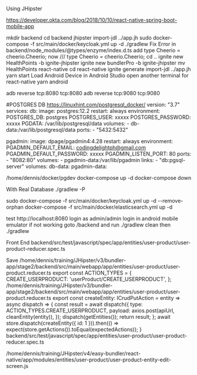 Using JHipster

https://developer.okta.com/blog/2018/10/10/react-native-spring-boot-mobile-app

mkdir backend
cd backend
jhipster import-jdl ../app.jh
sudo docker-compose -f src/main/docker/keycloak.yml up -d
./gradlew
Fix Error in backend/node_modules/@types/enzyme/index.d.ts
add
type Cheerio = cheerio.Cheerio;
now
/// <reference types="cheerio" />
type Cheerio = cheerio.Cheerio;
cd ..
ignite new HealthPoints -b ignite-jhipster
ignite new bundlerPro -b ignite-jhipster
mv HealthPoints react-native
cd react-native
ignite generate import-jdl ../app.jh
yarn start
Load Android Device in Android Studio
open another terminal for react-native
yarn android

adb reverse tcp:8080 tcp:8080
adb reverse tcp:9080 tcp:9080

#POSTGRES DB
https://linuxhint.com/postgresql_docker/
version: "3.7"
services:
  db:
    image: postgres:12.2
    restart: always
    environment:
      POSTGRES_DB: postgres
      POSTGRES_USER: xxxxx
      POSTGRES_PASSWORD: xxxxx
      PGDATA: /var/lib/postgresql/data
    volumes:
      - db-data:/var/lib/postgresql/data
    ports:
      - "5432:5432"
 
  pgadmin:
    image: dpage/pgadmin4:4.28
    restart: always
    environment:
      PGADMIN_DEFAULT_EMAIL: codingdelightph@gmail.com
      PGADMIN_DEFAULT_PASSWORD: xxxxx
      PGADMIN_LISTEN_PORT: 80
    ports:
      - "8082:80"
    volumes:
      - pgadmin-data:/var/lib/pgadmin
    links:
      - "db:pgsql-server"
volumes:
  db-data:
  pgadmin-data:


/home/dennis/docker/pgdev
docker-compose up -d
docker-compose down

With Real Database
./gradlew -P

sudo docker-compose -f src/main/docker/keycloak.yml up -d --remove-orphan
docker-compose -f src/main/docker/elasticsearch.yml up -d

test http://localhost:8080
login as admin/admin
login in android mobile emulator
if not working goto /backend and run ./gradlew clean then ./gradlew


Front End
backend/src/test/javascript/spec/app/entities/user-product/user-product-reducer.spec.ts

Save
/home/dennis/training/JHipster/v3/bundler-app/stage2/backend/src/main/webapp/app/entities/user-product/user-product.reducer.ts
export const ACTION_TYPES = {
  CREATE_USERPRODUCT: 'userProduct/CREATE_USERPRODUCT',
  };
/home/dennis/training/JHipster/v3/bundler-app/stage2/backend/src/main/webapp/app/entities/user-product/user-product.reducer.ts
export const createEntity: ICrudPutAction<IUserProduct> = entity => async dispatch => {
    const result = await dispatch({
      type: ACTION_TYPES.CREATE_USERPRODUCT,
      payload: axios.post(apiUrl, cleanEntity(entity)),
    });
    dispatch(getEntities());
    return result;
  };
   await store.dispatch(createEntity({ id: 1 })).then(() => expect(store.getActions()).toEqual(expectedActions));
    }
    backend/src/test/javascript/spec/app/entities/user-product/user-product-reducer.spec.ts


/home/dennis/training/JHipster/v4/easy-bundler/react-native/app/modules/entities/user-product/user-product-entity-edit-screen.js